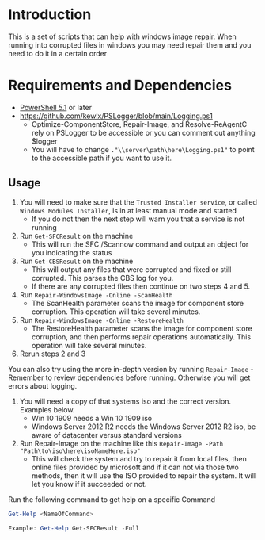 # Introduction
This is a set of scripts that can help with windows image repair. When running into corrupted files in windows you may need repair them and you need to do it in a certain order

# Requirements and Dependencies
* [PowerShell 5.1](https://www.microsoft.com/en-us/download/details.aspx?id=54616) or later
* https://github.com/kewlx/PSLogger/blob/main/Logging.ps1
    * Optimize-ComponentStore, Repair-Image, and Resolve-ReAgentC rely on PSLogger to be accessible or you can comment out anything $logger
    * You will have to change `."\\server\path\here\Logging.ps1"` to point to the accessible path if you want to use it.

## Usage

1. You will need to make sure that the `Trusted Installer service`, or called `Windows Modules Installer`, is in at least manual mode and started
    * If you do not then the next step will warn you that a service is not running
2. Run `Get-SFCResult` on the machine
    * This will run the SFC /Scannow command and output an object for you indicating the status
3. Run `Get-CBSResult` on the machine
    * This will output any files that were corrupted and fixed or still corrupted. This parses the CBS log for you.
    * If there are any corrupted files then continue on two steps 4 and 5.
4. Run `Repair-WindowsImage -Online -ScanHealth`
   * The ScanHealth parameter scans the image for component store corruption. This operation will take several minutes.
5. Run `Repair-WindowsImage -Online -RestoreHealth`
   * The RestoreHealth parameter scans the image for component store corruption, and then performs repair operations automatically. This operation will take several minutes.
6. Rerun steps 2 and 3

You can also try using the more in-depth version by running `Repair-Image` - Remember to review dependencies before running. Otherwise you will get errors about logging.
1. You will need a copy of that systems iso and the correct version. Examples below.
    * Win 10 1909 needs a Win 10 1909 iso
    * Windows Server 2012 R2 needs the Windows Server 2012 R2 iso, be aware of datacenter versus standard versions
2. Run Repair-Image on the machine like this `Repair-Image -Path "Path\to\iso\here\isoNameHere.iso"`
    * This will check the system and try to repair it from local files, then online files provided by microsoft and if it can not via those two methods, then it will use the ISO provided to repair the system. It will let you know if it succeeded or not.

Run the following command to get help on a specific Command

```Powershell
Get-Help <NameOfCommand>

Example: Get-Help Get-SFCResult -Full
```
